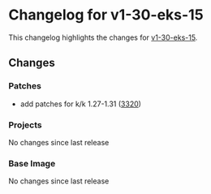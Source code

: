 # Changelog for v1-30-eks-15

This changelog highlights the changes for [v1-30-eks-15](https://github.com/aws/eks-distro/tree/v1-30-eks-15).

## Changes

### Patches
* add patches for k/k 1.27-1.31 ([3320](https://github.com/aws/eks-distro/pull/3320))

### Projects
No changes since last release

### Base Image
No changes since last release

